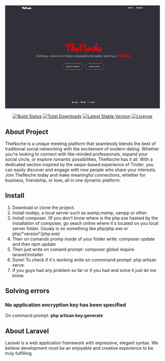 <p align="center"><img src="storage/app/public/default/application_image.png"></p>

<p align="center">
<a href="https://travis-ci.org/laravel/framework"><img src="https://travis-ci.org/laravel/framework.svg" alt="Build Status"></a>
<a href="https://packagist.org/packages/laravel/framework"><img src="https://poser.pugx.org/laravel/framework/d/total.svg" alt="Total Downloads"></a>
<a href="https://packagist.org/packages/laravel/framework"><img src="https://poser.pugx.org/laravel/framework/v/stable.svg" alt="Latest Stable Version"></a>
<a href="https://packagist.org/packages/laravel/framework"><img src="https://poser.pugx.org/laravel/framework/license.svg" alt="License"></a>
</p>

## About Project

TheNoche is a unique meeting platform that seamlessly blends the best of traditional social networking with the excitement of modern dating. Whether you're looking to connect with like-minded professionals, expand your social circle, or explore romantic possibilities, TheNoche has it all. With a dedicated section inspired by the swipe-based experience of Tinder, you can easily discover and engage with new people who share your interests. Join TheNoche today and make meaningful connections, whether for business, friendship, or love, all in one dynamic platform.

## Install
1. Download or clone the project.
2. Install nodejs, a local server such as wamp,mamp, xampp or other. 
3. Install composer. (If you don't know where is the php.exe hasked by the installation of composer, go seach online where it's located on you local server folder. Usualy is on something like php/php.exe or php/"version"/php.exe)
4. Then on comands promp inside of your folder write: composer update      and then     npm update
5. Then just write on comand prompt: composer global require laravel/installer
6. Done! To check if it's working write on commmand prompt: php artisan serve.
7. If you guys had any problem so far or if you had and solve it just let me know.

## Solving errors
### No application encryption key has been specified
On command prompt: <b>php artisan key:generate</b>

## About Laravel

Laravel is a web application framework with expressive, elegant syntax. We believe development must be an enjoyable and creative experience to be truly fulfilling.
